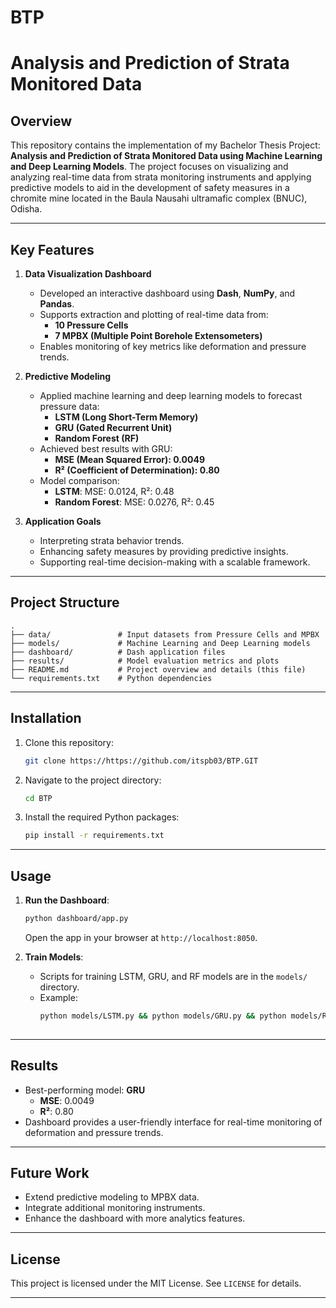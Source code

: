 # BTP

# Analysis and Prediction of Strata Monitored Data

## Overview
This repository contains the implementation of my Bachelor Thesis Project: **Analysis and Prediction of Strata Monitored Data using Machine Learning and Deep Learning Models**. The project focuses on visualizing and analyzing real-time data from strata monitoring instruments and applying predictive models to aid in the development of safety measures in a chromite mine located in the Baula Nausahi ultramafic complex (BNUC), Odisha.

---

## Key Features

1. **Data Visualization Dashboard**
   - Developed an interactive dashboard using **Dash**, **NumPy**, and **Pandas**.
   - Supports extraction and plotting of real-time data from:
     - **10 Pressure Cells**
     - **7 MPBX (Multiple Point Borehole Extensometers)**
   - Enables monitoring of key metrics like deformation and pressure trends.

2. **Predictive Modeling**
   - Applied machine learning and deep learning models to forecast pressure data:
     - **LSTM (Long Short-Term Memory)**
     - **GRU (Gated Recurrent Unit)**
     - **Random Forest (RF)**
   - Achieved best results with GRU:
     - **MSE (Mean Squared Error): 0.0049**
     - **R² (Coefficient of Determination): 0.80**
   - Model comparison:
     - **LSTM**: MSE: 0.0124, R²: 0.48
     - **Random Forest**: MSE: 0.0276, R²: 0.45

3. **Application Goals**
   - Interpreting strata behavior trends.
   - Enhancing safety measures by providing predictive insights.
   - Supporting real-time decision-making with a scalable framework.

---

## Project Structure

```
.
├── data/               # Input datasets from Pressure Cells and MPBX
├── models/             # Machine Learning and Deep Learning models
├── dashboard/          # Dash application files
├── results/            # Model evaluation metrics and plots
├── README.md           # Project overview and details (this file)
└── requirements.txt    # Python dependencies
```

---

## Installation

1. Clone this repository:
   ```bash
   git clone https://https://github.com/itspb03/BTP.GIT
   ```
2. Navigate to the project directory:
   ```bash
   cd BTP
   ```
3. Install the required Python packages:
   ```bash
   pip install -r requirements.txt
   ```

---

## Usage

1. **Run the Dashboard**:
   ```bash
   python dashboard/app.py
   ```
   Open the app in your browser at `http://localhost:8050`.

2. **Train Models**:
   - Scripts for training LSTM, GRU, and RF models are in the `models/` directory.
   - Example:
     ```bash
     python models/LSTM.py && python models/GRU.py && python models/RF.py
 
     ```



---

## Results
- Best-performing model: **GRU**
  - **MSE**: 0.0049
  - **R²**: 0.80
- Dashboard provides a user-friendly interface for real-time monitoring of deformation and pressure trends.

---

## Future Work
- Extend predictive modeling to MPBX data.
- Integrate additional monitoring instruments.
- Enhance the dashboard with more analytics features.

---

## License
This project is licensed under the MIT License. See `LICENSE` for details.

---


